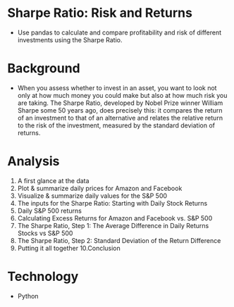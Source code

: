 # Sharpe Ratio: Risk and Returns
* Use pandas to calculate and compare profitability and risk of different investments using the Sharpe Ratio.

# Background
* When you assess whether to invest in an asset, you want to look not only at how much money you could make but also at how much risk you are taking. The Sharpe Ratio, developed by Nobel Prize winner William Sharpe some 50 years ago, does precisely this: it compares the return of an investment to that of an alternative and relates the relative return to the risk of the investment, measured by the standard deviation of returns.

# Analysis
1. A first glance at the data
2. Plot & summarize daily prices for Amazon and Facebook
3. Visualize & summarize daily values for the S&P 500
4. The inputs for the Sharpe Ratio: Starting with Daily Stock Returns
5. Daily S&P 500 returns
6. Calculating Excess Returns for Amazon and Facebook vs. S&P 500
7. The Sharpe Ratio, Step 1: The Average Difference in Daily Returns Stocks vs S&P 500
8. The Sharpe Ratio, Step 2: Standard Deviation of the Return Difference
9. Putting it all together
10.Conclusion

# Technology
* Python
